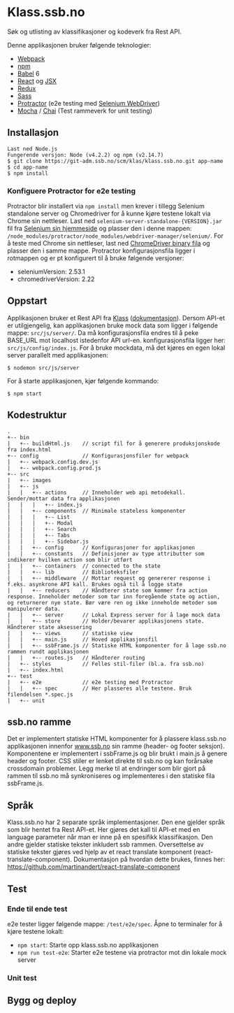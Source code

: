 # Klass.ssb.no
Søk og utlisting av klassifikasjoner og kodeverk fra Rest API.

Denne applikasjonen bruker følgende teknologier:
- [Webpack](http://webpack.github.io/)
- [npm](https://www.npmjs.com/)
- [Babel](http://babeljs.io/) 6
- [React](https://facebook.github.io/react/) og [JSX](https://facebook.github.io/jsx/)
- [Redux](http://redux.js.org/)
- [Sass](http://sass-lang.com/)
- [Protractor](https://angular.github.io/protractor/) (e2e testing med [Selenium WebDriver](http://www.seleniumhq.org))
- [Mocha](https://mochajs.org/) / [Chai](http://chaijs.com/) (Test rammeverk for unit testing)

## Installasjon
```
Last ned Node.js
Fungerende versjon: Node (v4.2.2) og npm (v2.14.7)
$ git clone https://git-adm.ssb.no/scm/klas/klass.ssb.no.git app-name
$ cd app-name
$ npm install
```

### Konfiguere Protractor for e2e testing
Protractor blir installert via `npm install` men krever i tillegg Selenium standalone server og Chromedriver for å kunne kjøre testene lokalt via Chrome sin nettleser. Last ned `selenium-server-standalone-{VERSION}.jar` fil fra [Selenium sin hjemmeside](http://selenium-release.storage.googleapis.com/index.html) og plasser den i denne mappen: `/node_modules/protractor/node_modules/webdriver-manager/selenium/`. For å teste med Chrome sin nettleser, last ned [ChromeDriver binary fila](http://chromedriver.storage.googleapis.com/index.html) og plasser den i samme mappe. Protractor konfigurasjonsfila ligger i rotmappen og er pt konfigurert til å bruke følgende versjoner:
- seleniumVersion: 2.53.1
- chromedriverVersion: 2.22

## Oppstart
Applikasjonen bruker et Rest API fra [Klass](http://al-klass-app-u1.ssb.no:8080/rest/v1) ([dokumentasjon](http://al-klass-app-u1.ssb.no:8080/docs/api-guide.html)). Dersom API-et er utilgjengelig, kan applikasjonen bruke mock data som ligger i følgende mappe: `src/js/server/`. Da må konfigurasjonsfila endres til å peke BASE_URL mot localhost istedenfor API url-en. konfigurasjonsfila ligger her: `src/js/config/index.js`. For å bruke mockdata, må det kjøres en egen lokal server parallelt med applikasjonen:
```
$ nodemon src/js/server
```

For å starte applikasjonen, kjør følgende kommando:
```
$ npm start
```


## Kodestruktur

```
.
+-- bin
|   +-- buildHtml.js	// script fil for å generere produksjonskode fra index.html
+-- config				// Konfigurasjonsfiler for webpack
|   +-- webpack.config.dev.js
|   +-- webpack.config.prod.js
+-- src
|   +-- images
|   +-- js
|   |   +-- actions		// Inneholder web api metodekall. Sender/mottar data fra applikasjonen
|   |   |   +-- index.js
|   |   +-- components	// Minimale stateless komponenter
|   |   |   +-- List
|   |   |   +-- Modal
|   |   |   +-- Search
|   |   |   +-- Tabs
|   |   |   +-- Sidebar.js
|   |   +-- config		// Konfigurasjoner for applikasjonen
|   |   +-- constants	// Definisjoner av type attributter som indikerer hvilken action som blir utført
|   |   +-- containers	// connected to the state
|   |   +-- lib			// Biblioteksfiler
|   |   +-- middleware	// Mottar request og genererer response i f.eks. asynkrone API kall. Brukes også til å logge state
|   |   +-- reducers	// Håndterer state som kommer fra action response. Inneholder metoder som tar inn foregående state og action, og returnerer nye state. Bør være ren og ikke inneholde metoder som manipulerer data.
|   |   +-- server		// Lokal Express server for å lage mock data
|   |   +-- store		// Holder/bevarer applikasjonens state. Håndterer state aksessering
|   |   +-- views		// statiske view
|   |   +-- main.js		// Hoved applikasjonsfil
|   |   +-- ssbFrame.js	// Statiske HTML komponenter for å lage ssb.no rammen rundt applikasjonen
|   |   +-- routes.js	// Håndterer routing
|   +-- styles			// Felles stil-filer (bl.a. fra ssb.no)
|   +-- index.html
+-- test
|   +-- e2e             // e2e testing med Protractor
|   |   +-- spec        // Her plasseres alle testene. Bruk filendelsen *.spec.js
|   +-- unit
```


## ssb.no ramme
Det er implementert statiske HTML komponenter for å plassere klass.ssb.no applikasjonen innenfor www.ssb.no sin ramme (header- og footer seksjon). Komponentene er implementert i ssbFrame.js og blir brukt i main.js å genere header og footer. CSS stiler er lenket direkte til ssb.no og kan forårsake crossdomain problemer. Legg merke til at endringer som blir gjort på rammen til ssb.no må synkroniseres og implementeres i den statiske fila ssbFrame.js.


## Språk
Klass.ssb.no har 2 separate språk implementasjoner. Den ene gjelder språk som blir hentet fra Rest API-et. Her gjøres det kall til API-et med en language parameter når man er inne på en spesifikk klassifikasjon. Den andre gjelder statiske tekster inkludert ssb rammen. Oversettelse av statiske tekster gjøres ved hjelp av et react translate komponent (react-translate-component). Dokumentasjon på hvordan dette brukes, finnes her: https://github.com/martinandert/react-translate-component


## Test
### Ende til ende test
e2e tester ligger følgende mappe: `/test/e2e/spec`.
Åpne to terminaler for å kjøre testene lokalt:
- `npm start`: Starte opp klass.ssb.no applikasjonen
- `npm run test-e2e`: Starter e2e testene via protractor mot din lokale mock server


### Unit test


## Bygg og deploy
